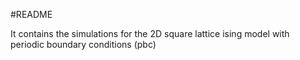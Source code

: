#README

It contains the simulations for the 2D square lattice ising model with periodic boundary conditions (pbc)
